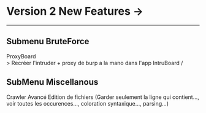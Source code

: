 # Version 2 New Features ->
---

## Submenu BruteForce

ProxyBoard \
             > Recréer l'intruder + proxy de burp a la mano dans l'app 
IntruBoard /

## SubMenu Miscellanous

Crawler Avancé
Edition de fichiers (Garder seulement la ligne qui contient..., voir toutes les occurences..., coloration syntaxique..., parsing...)